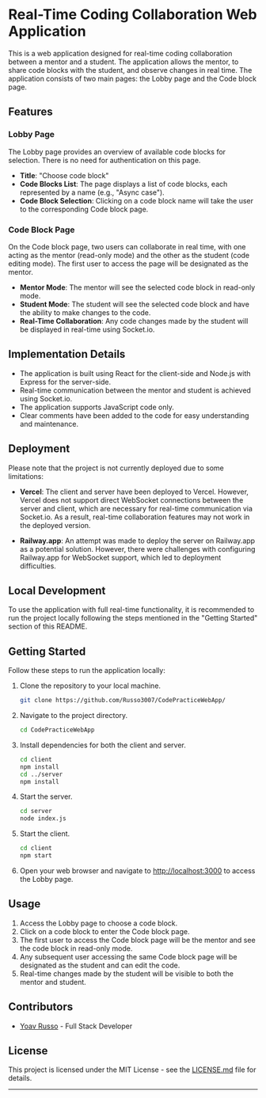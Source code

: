 # Real-Time Coding Collaboration Web Application

This is a web application designed for real-time coding collaboration between a mentor and a student. The application allows the mentor, to share code blocks with the student, and observe changes in real time. The application consists of two main pages: the Lobby page and the Code block page.

## Features

### Lobby Page

The Lobby page provides an overview of available code blocks for selection. There is no need for authentication on this page.

- **Title**: "Choose code block"
- **Code Blocks List**: The page displays a list of code blocks, each represented by a name (e.g., "Async case").
- **Code Block Selection**: Clicking on a code block name will take the user to the corresponding Code block page.

### Code Block Page

On the Code block page, two users can collaborate in real time, with one acting as the mentor (read-only mode) and the other as the student (code editing mode). The first user to access the page will be designated as the mentor.

- **Mentor Mode**: The mentor will see the selected code block in read-only mode.
- **Student Mode**: The student will see the selected code block and have the ability to make changes to the code.
- **Real-Time Collaboration**: Any code changes made by the student will be displayed in real-time using Socket.io.

## Implementation Details

- The application is built using React for the client-side and Node.js with Express for the server-side.
- Real-time communication between the mentor and student is achieved using Socket.io.
- The application supports JavaScript code only.
- Clear comments have been added to the code for easy understanding and maintenance.

## Deployment

Please note that the project is not currently deployed due to some limitations:

- **Vercel**: The client and server have been deployed to Vercel. However, Vercel does not support direct WebSocket connections between the server and client, which are necessary for real-time communication via Socket.io. As a result, real-time collaboration features may not work in the deployed version.

- **Railway.app**: An attempt was made to deploy the server on Railway.app as a potential solution. However, there were challenges with configuring Railway.app for WebSocket support, which led to deployment difficulties.

## Local Development

To use the application with full real-time functionality, it is recommended to run the project locally following the steps mentioned in the "Getting Started" section of this README.
## Getting Started

Follow these steps to run the application locally:

1. Clone the repository to your local machine.

   ```bash
   git clone https://github.com/Russo3007/CodePracticeWebApp/
   ```

2. Navigate to the project directory.

   ```bash
   cd CodePracticeWebApp
   ```

3. Install dependencies for both the client and server.

   ```bash
   cd client
   npm install
   cd ../server
   npm install
   ```

4. Start the server.

   ```bash
   cd server
   node index.js
   ```

5. Start the client.

   ```bash
   cd client
   npm start
   ```

6. Open your web browser and navigate to [http://localhost:3000](http://localhost:3000) to access the Lobby page.

## Usage

1. Access the Lobby page to choose a code block.
2. Click on a code block to enter the Code block page.
3. The first user to access the Code block page will be the mentor and see the code block in read-only mode.
4. Any subsequent user accessing the same Code block page will be designated as the student and can edit the code.
5. Real-time changes made by the student will be visible to both the mentor and student.

## Contributors

- [Yoav Russo](https://github.com/your-github-profile) - Full Stack Developer

## License

This project is licensed under the MIT License - see the [LICENSE.md](LICENSE.md) file for details.

---
